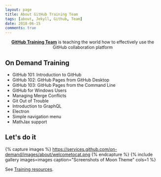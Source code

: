 ```yaml
---
layout: page
title: About GitHub Training Team
tags: [about, Jekyll, Github, Team]
date: 2018-06-15
comments: true
---
```

    
<center><a href="https://github.com/githubtraining"><b>GitHub Training Team</b></a> is teaching the world how to effectively use the GitHub collaboration platform</center>

## On Demand Training
* GitHub 101: Introduction to GitHub
* GitHub 102: GitHub Pages from GitHub Desktop
* GitHub 103: GitHub Pages from the Command Line
* GitHub for Windows Users
* Managing Merge Conflicts
* Git Out of Trouble
* Introduction to GraphQL
* Electron
* Simple navigation menu
* MathJax support

## Let's do it

{% capture images %}
    https://services.github.com/on-demand/images/about/welcometocat.png
{% endcapture %}
{% include gallery images=images caption="Screenshots of Moon Theme" cols=1 %}

See [Training resources](https://services.github.com/on-demand/resources/).
